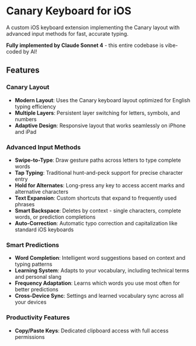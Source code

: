 # Canary Keyboard for iOS

A custom iOS keyboard extension implementing the Canary layout with advanced input methods for fast, accurate typing.

**Fully implemented by Claude Sonnet 4** - this entire codebase is vibe-coded by AI!

## Features

### Canary Layout
- **Modern Layout**: Uses the Canary keyboard layout optimized for English typing efficiency
- **Multiple Layers**: Persistent layer switching for letters, symbols, and numbers
- **Adaptive Design**: Responsive layout that works seamlessly on iPhone and iPad

### Advanced Input Methods
- **Swipe-to-Type**: Draw gesture paths across letters to type complete words
- **Tap Typing**: Traditional hunt-and-peck support for precise character entry
- **Hold for Alternates**: Long-press any key to access accent marks and alternative characters
- **Text Expansion**: Custom shortcuts that expand to frequently used phrases
- **Smart Backspace**: Deletes by context - single characters, complete words, or prediction completions
- **Auto-Correction**: Automatic typo correction and capitalization like standard iOS keyboards

### Smart Predictions
- **Word Completion**: Intelligent word suggestions based on context and typing patterns
- **Learning System**: Adapts to your vocabulary, including technical terms and personal slang
- **Frequency Adaptation**: Learns which words you use most often for better predictions
- **Cross-Device Sync**: Settings and learned vocabulary sync across all your devices

### Productivity Features
- **Copy/Paste Keys**: Dedicated clipboard access with full access permissions